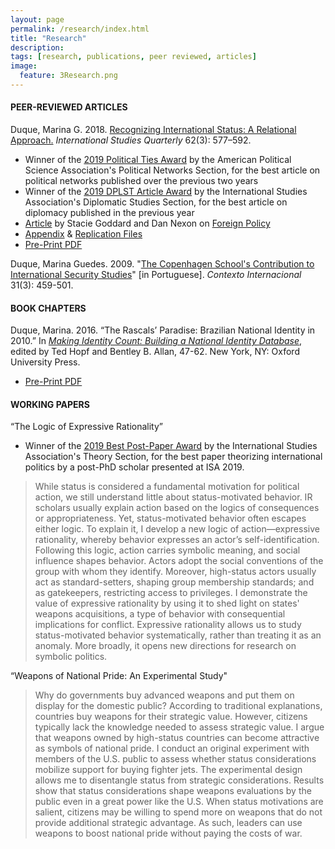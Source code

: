 ```yaml
---
layout: page
permalink: /research/index.html
title: "Research"
description:
tags: [research, publications, peer reviewed, articles]
image:
  feature: 3Research.png
---
```


#### PEER-REVIEWED ARTICLES

Duque, Marina G. 2018. <a href="https://doi.org/10.1093/isq/sqy001" target="_blank">Recognizing International Status: A Relational Approach.</a> _International Studies Quarterly_ 62(3): 577–592.

- Winner of the <a href="https://www.apsanet.org/section-41-The-Political-Ties-Award" target="_blank">2019 Political Ties Award</a> by the American Political Science Association's Political Networks Section, for the best article on political networks published over the previous two years
- Winner of the <a href="https://www.isanet.org/Programs/Awards/DPLST-Article" target="_blank">2019 DPLST Article Award</a> by the International Studies Association's Diplomatic Studies Section, for the best article on diplomacy published in the previous year
- <a href="https://foreignpolicy.com/2018/06/21/kim-jong-un-gets-to-sit-at-the-cool-table-now/" target="_blank">Article</a> by Stacie Goddard and Dan Nexon on <a href="https://foreignpolicy.com/" target="_blank">Foreign Policy</a>
- <a href="../pdf/DuqueOnlineAppendix.pdf" target="_blank">Appendix</a> & <a href="https://doi.org/10.7910/DVN/4K7SQC" target="_blank">Replication Files</a>
- <a href="../pdf/DuqueRecognizingStatus.pdf" target="_blank">Pre-Print PDF</a>

Duque, Marina Guedes. 2009. "<a href="http://www.scielo.br/pdf/cint/v31n3/v31n3a03.pdf" target="_blank">The Copenhagen School's Contribution to International Security Studies</a>" [in Portuguese]. _Contexto Internacional_ 31(3): 459-501.


#### BOOK CHAPTERS

Duque, Marina. 2016. “The Rascals’ Paradise: Brazilian National Identity in 2010.” In <a href="https://global.oup.com/academic/product/making-identity-count-9780190255473?cc=us&lang=en&" target="_blank">_Making Identity Count: Building a National Identity Database_</a>, edited by Ted Hopf and Bentley B. Allan, 47-62. New York, NY: Oxford University Press.

- <a href="../pdf/Brazil_2010.pdf" target="_blank">Pre-Print PDF</a>


#### WORKING PAPERS

“The Logic of Expressive Rationality”

- Winner of the <a href="https://www.isanet.org/Programs/Awards/THEORY-Conference-Post-PhD-Paper-Award" target="_blank">2019 Best Post-Paper Award</a> by the International Studies Association's Theory Section, for the best paper theorizing international politics by a post-PhD scholar presented at ISA 2019.

> While status is considered a fundamental motivation for political action, we still understand little about status-motivated behavior. IR scholars usually explain action based on the logics of consequences or appropriateness. Yet, status-motivated behavior often escapes either logic. To explain it, I develop a new logic of action—expressive rationality, whereby behavior expresses an actor’s self-identification. Following this logic, action carries symbolic meaning, and social influence shapes behavior. Actors adopt the social conventions of the group with whom they identify. Moreover, high-status actors usually act as standard-setters, shaping group membership standards; and as gatekeepers, restricting access to privileges. I demonstrate the value of expressive rationality by using it to shed light on states' weapons acquisitions, a type of behavior with consequential implications for conflict. Expressive rationality allows us to study status-motivated behavior systematically, rather than treating it as an anomaly. More broadly, it opens new directions for research on symbolic politics.

“Weapons of National Pride: An Experimental Study"

> Why do governments buy advanced weapons and put them on display for the domestic public? According to traditional explanations, countries buy weapons for their strategic value. However, citizens typically lack the knowledge needed to assess strategic value. I argue that weapons owned by high-status countries can become attractive as symbols of national pride. I conduct an original experiment with members of the U.S. public to assess whether status considerations mobilize support for buying fighter jets. The experimental design allows me to disentangle status from strategic considerations. Results show that status considerations shape weapons evaluations by the public even in a great power like the U.S. When status motivations are salient, citizens may be willing to spend more on weapons that do not provide additional strategic advantage. As such, leaders can use weapons to boost national pride without paying the costs of war.

